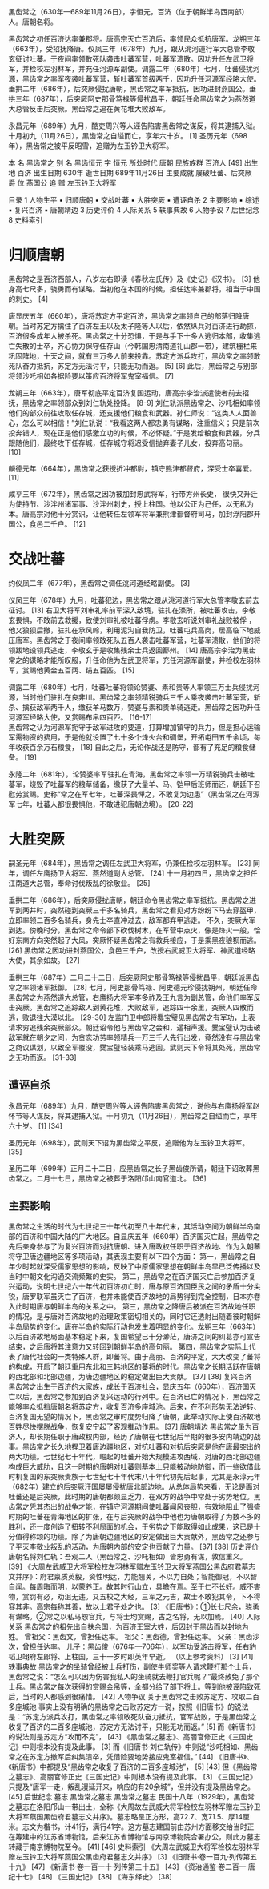 黑齿常之（630年—689年11月26日），字恒元，百济（位于朝鲜半岛西南部）人。唐朝名将。

黑齿常之初任百济达率兼郡将。唐高宗灭亡百济后，率领民众抵抗唐军。龙朔三年（663年），受招抚降唐。仪凤三年（678年）九月，跟从洮河道行军大总管李敬玄征讨吐蕃。于夜间率领敢死队袭击吐蕃军营，吐蕃军溃散。因功升任左武卫将军，并检校左羽林军，并充任河源军副使。调露二年（680年）七月，吐蕃侵扰河源，黑齿常之率军夜袭吐蕃军营，斩吐蕃军首级两千，因功升任河源军经略大使。垂拱二年（686年），后突厥侵扰唐朝，黑齿常之率军抵抗，因功进封燕国公。垂拱三年（687年），后突厥阿史那骨笃禄等侵扰昌平，朝廷任命黑齿常之为燕然道大总管反击后突厥。黑齿常之追在黄花堆大败敌军。

永昌元年（689年）九月，酷吏周兴等人诬告陷害黑齿常之谋反，将其逮捕入狱。十月初九（11月26日），黑齿常之自缢而亡，享年六十岁。 [1]  圣历元年（698年），黑齿常之被平反昭雪，追赠为左玉钤卫大将军。

本    名 黑齿常之 别    名 黑齿恒元 字 恒元 所处时代 唐朝 民族族群 百济人 [49]  出生地 百济 出生日期 630年 逝世日期 689年11月26日 主要成就 屡破吐蕃、后突厥 爵    位 燕国公 追    赠 左玉钤卫大将军

目录
1 人物生平
▪ 归顺唐朝
▪ 交战吐蕃
▪ 大胜突厥
▪ 遭诬自杀
2 主要影响
▪ 综述
▪ 复兴百济
▪ 唐朝靖边
3 历史评价
4 人际关系
5 轶事典故
6 人物争议
7 后世纪念
8 史料索引

# 归顺唐朝

黑齿常之是百济西部人，八岁左右即读《春秋左氏传》及《史记》《汉书》。 [3]  他身高七尺多，骁勇而有谋略。当初他在本国的时候，担任达率兼郡将，相当于中国的刺史。 [4] 

唐显庆五年（660年），唐将苏定方平定百济，黑齿常之率领自己的部落归降唐朝。当时苏定方擒住了百济左王以及太子隆等人以后，依然纵兵对百济进行劫掠，百济很多成年人被杀死。黑齿常之十分恐惧，于是与手下十多人逃归本部，收集逃亡失散的士卒，齐心协力保守任存山（今韩国忠清南道礼山郡一带），建筑栅栏来巩固阵地，十天之间，就有三万多人前来投靠。苏定方派兵攻打，黑齿常之率领敢死队奋力抵抗，苏定方无法讨平，只能无功而返。 [5]  [6]  此后，黑齿常之与别部将领沙吒相如各据险要以策应百济将军鬼室福信。 [7] 

龙朔三年（663年），唐军彻底平定百济复国运动，唐高宗李治派遣使者前去招抚，黑齿常之率领部众到刘仁轨处投降。 [8-9]  刘仁轨派黑齿常之、沙吒相如率领他们的部众前往攻取任存城，还支援他们粮食和武器。孙仁师说：“这类人人面兽心，怎么可以相信！”刘仁轨说：“我看这两人都忠勇有谋略，注重信义；只是前次投奔错人，现在正是他们感激立功的时候，不必怀疑。”于是发给粮食和武器，分兵跟随他们，最终攻下任存城，任存城守将迟受信抛弃妻子儿女，投奔高句丽。 [10] 

麟德元年（664年），黑齿常之获授折冲都尉，镇守熊津都督府，深受士卒喜爱。 [11] 

咸亨三年（672年），黑齿常之因功被加封忠武将军，行带方州长史， 很快又升迁为使持节、沙泮州诸军事、沙泮州刺史，授上柱国。他以公正为己任，以无私为本。唐高宗对他十分赏识，让他转任左领军将军兼熊津都督府司马，加封浮阳郡开国公，食邑二千户。 [12] 

# 交战吐蕃

约仪凤二年（677年），黑齿常之调任洮河道经略副使。 [3] 

仪凤三年（678年）九月，吐蕃犯边，黑齿常之跟从洮河道行军大总管李敬玄前去征讨。 [13]  右卫大将军刘审礼率前军深入敌境，驻扎在濠所，被吐蕃攻击，李敬玄畏惧，不敢前去救援，致使刘审礼被吐蕃俘虏。李敬玄听说刘审礼战败被俘 ，他又狼狈后撤，驻扎在承风岭，利用泥沟自我防卫，吐蕃屯兵高岗，居高临下地威压唐军。黑齿常之于夜间率领敢死队五百人袭击吐蕃军营，吐蕃军溃散，他们的将领跋地设领兵逃走，李敬玄于是收集残余士兵返回鄯州。 [14]  唐高宗李治为黑齿常之的谋略才能所叹服，升任命他为左武卫将军，充任河源军副使，并检校左羽林军，赏赐他黄金五百两、绢五百匹。 [15] 

调露二年（680年）七月，吐蕃吐蕃将领论赞婆、素和贵等人率领三万士兵侵扰河源，当时他们驻扎在良非川。黑齿常之率领精锐骑兵三千人乘夜袭击吐蕃军营，斩杀、擒获敌军两千人，缴获羊马数万，赞婆与素和贵单骑逃走。黑齿常之因功升任河源军经略大使，又赏赐布帛四百匹。 [16-17]  
黑齿常之认为河源军扼守于敌军进攻的要道，打算增加镇守的兵力，但是担心运输军需物资的费用，于是他就设置了七十多个烽火台和碉堡，开拓屯田五千余顷，每年收获百余万石粮食， [18]  自此之后，无论作战还是防守，都有了充足的粮食储备。 [19] 

永隆二年（681年），论赞婆率军驻扎在青海，黑齿常之率领一万精锐骑兵击破吐蕃军，烧毁了吐蕃军的粮草储备，缴获了大量羊、马、铠甲后班师而还，朝廷下召慰劳赏赐。史称“常之在军七年，吐蕃深畏惮之，不敢复为边患”（黑齿常之在河源军七年，吐蕃人都很畏惧他，不敢进犯唐朝边境）。 [20-22]   

# 大胜突厥

嗣圣元年（684年），黑齿常之调任左武卫大将军，仍兼任检校左羽林军。 [23]  同年，调任左鹰扬卫大将军、燕然道副大总管。 [24]  十一月初四日，黑齿常之担任江南道大总管，奉命讨伐叛乱的徐敬业。 [25] 

垂拱二年（686年），后突厥侵扰唐朝，朝廷命令黑齿常之率军抵抗。黑齿常之进军到两井时，突然碰到突厥三千多名骑兵，黑齿常之看见对方纷纷下马去穿盔甲，立即率领二百多名骑兵，身先士卒直冲过去，敌军都弃甲逃走。 不久，突厥大军到达。傍晚时分，黑齿常之命令部下砍伐树木，在军营中点火，像是烽火一般，恰好东南方向突然起了大风，突厥怀疑黑齿常之有救兵接应，于是乘黑夜狼狈而逃。 [26]  黑齿常之因功进封燕国公，食邑三千户，改授右武威卫大将军、神武道经略大使，其余如故。 [27] 

垂拱三年（687年）二月二十二日，后突厥阿史那骨笃禄等侵扰昌平，朝廷派黑齿常之率领诸军抵御。 [28]  七月，阿史那骨笃禄、阿史德元珍侵扰朔州，朝廷任命黑齿常之为燕然道大总管，右鹰扬大将军李多祚及王九言为副总管，命他们率军反击突厥。黑齿常之追踪敌人到黄花堆，大败敌军，追踪四十余里，突厥人四散而逃，败退往大漠以北。 [29-30]  左监门卫中郎将爨宝璧见黑齿常之有军功，上表请求穷追残余突厥部众。朝廷诏令他与黑齿常之会和，遥相声援。爨宝璧认为击破敌军就在朝夕之间，为贪恋功劳率领精兵一万三千人先行出发，竟然没有与黑齿常之商议谋划，以致全军覆没，爨宝璧轻装乘马逃回。武则天下令将其处死，黑齿常之无功而返。 [31-33]

## 遭诬自杀

永昌元年（689年）九月，酷吏周兴等人诬告陷害黑齿常之，说他与右鹰扬将军赵怀节等人谋反，将其逮捕入狱。十月初九（11月26日），黑齿常之自缢而亡，享年六十岁。 [1]  [34] 

圣历元年（698年），武则天下诏为黑齿常之平反，追赠他为左玉钤卫大将军。 [35] 

圣历二年（699年）正月二十二日，应黑齿常之长子黑齿俊所请，朝廷下诏改葬黑齿常之。二月十七日，黑齿常之被葬于洛阳邙山南官道北。 [36] 

## 主要影响

黑齿常之生活的时代为七世纪三十年代初至八十年代末，其活动空间为朝鲜半岛南部的百济和中国大陆的广大地区。自显庆五年（660年）百济国灭亡起，黑齿常之先后亲身参与了为复兴百济而对抗唐朝、进入唐政权任职于百济故地、作为入朝蕃将守卫唐边疆地区等多项活动，其表现主要有以下四个方面：
第一，黑齿常之自年少时起就深受儒家思想的影响，反映了中原儒家思想在朝鲜半岛早已泛传播以及当时中朝文化沟通交流频繁的史实。
第二，黑齿常之在百济国灭亡后参加百济复兴运动，说明七世纪六十年代初百济初亡时，唐与原百济国臣民之间的矛盾十分尖锐，唐罗联军虽灭亡了百济，也并未能使百济故地的局势得到完全控制，日本亦卷入此时期唐与朝鲜半岛的关系之中。
第三，黑齿常之降唐后被派在百济故地任职的情况，是与唐对百济故地的治理政策密切相关的，同时它还透射出随着彼时朝鲜半岛局势的变化，唐在半岛的实际行动也发生着明显的变化。龙朔三年（663年）以后百济故地局面基本稳定下来，复国希望已十分渺茫，唐济之间的纠葛亦可宣告结束，之后唐将其注意力又转回到朝鲜半岛的高句丽。
第四，黑齿常之实际上代表了唐代社会的一类特殊人群，即蕃将。由于高丽、百济的平定，大大改变了蕃将的构成，开启了朝廷重用东北和三韩地区的蕃将的时代。黑齿常之长期活跃在唐朝的西北部和北部边疆，为唐边疆地区的稳定做出巨大贡献。 [37]  [38] 
复兴百济
黑齿常之出生于百济的大家族，成长于百济社会，显庆五年（660年），百济国灭亡以后，黑齿常之参加到百济复兴运动的行列中。在百济已亡的情况下，黑齿常之能够率众抵挡唐朝名将苏定方，收复百济多座城池。后来，在不利形势无法逆转、百济复国无望的情况下，黑齿常之审时度势归降了唐朝，此举动实际上使百济故地百姓尽快摆脱战争，恢复安宁起了客观推动作用。 [37] 
唐朝靖边
黑齿常之虽为百济人，却长期任职于唐政权内部，经历了唐朝在七世纪后半期的很多安内靖边的战事。黑齿常之长久地捍卫着唐边疆地区，对抗吐蕃和对抗后突厥是他在唐最突出的两大功绩。七世纪七十年代，崛起的吐蕃开始大规模进攻西域，对唐的西北部边疆构成巨大威肋，且这一时期的唐朝对吐蕃则基本上只能被动地防御，而一些欲借此时机复国的东突厥贵族于七世纪七十年代末八十年代初先后起事，尤其是永淳元年（682年）建立的后突厥汗国屡屡侵扰唐北部边地。从总体局势来看，无论是面对吐蕃还是后突厥，此时期的唐朝都颇显乏力，在双方的战争中常处于劣势地位。黑齿常之凭其杰出的战争才能，在镇守河源期间使吐蕃闻风丧胆，有效地阻止了强盛时期的吐蕃在青海地区的扩张，在与后突厥的战争中他也为唐朝取得了为数不多的胜利，还一度创造了扭转不利局面的机会，于劣势之下能取得如此成果，这已是十分值得称颂的功绩。除了为唐朝边疆地区的安定做出巨大贡献外，黑齿常之还参与了平灭李敬业叛乱的活动，为唐朝内部的安定也贡献了力量。 [37]  [38] 
历史评价
唐朝名将刘仁轨：吾观二人（黑齿常之、沙吒相如）皆忠勇有谋，敦信重义。 [39] 
《大周左武威卫大将军检校左羽林军赠左玉钤卫大将军燕国公黑齿府君墓志文并序》：府君禀质英毅，资性明达，力能翘关，不以力自处；智能御冠，不以智自闻。每周晦而明，以蒙养正。故其时行山立，具瞻在焉。至于仁不长奸。威不害物，赏罚有必，劝沮无违。又五校之大经，三军之元吉，故士不敢犯其令，下不得容其非。高宗每称其善，故以士君子处之也。 [3] 
《旧唐书》：①长七尺余，骁勇有谋略。②常之以私马恕官兵，与将士均赏赐，古之名将，无以加焉。 [40] 
人际关系
黑齿常之的祖先出自扶余国，为百济王室大姓，后因封于黑齿而以封地为姓。
曾祖父：黑齿文，曾担任达率。
祖父：黑齿德，曾担任达率。
父亲：黑齿沙次，曾担任达率。
儿子：黑齿俊（676年—706年），以军功受游击将军，任右豹韬卫翊府左郎将、上柱国，三十一岁时即英年早逝。
（以上参考资料） [3]  [41] 
轶事典故
黑齿常之的坐骑曾经被士兵打伤，副使牛师奖等人请求鞭打那个士兵，黑齿常之说：“怎么可以因为伤害我私人的坐骑就去鞭打官兵呢？”最终赦免了那个士兵。黑齿常之每次获得的赏赐金帛等，全都分给了部下将士。等到他被诬陷致死后，当时的人都感到很痛惜。 [42] 
人物争议
关于黑齿常之击败苏定方、攻取二百多座城池
事实上没有明确的黑齿常之击败苏定方一说，按照《旧唐书》的说法是：“苏定方派兵攻打，黑齿常之率领敢死队奋力抵抗，官军战败，于是黑齿常之收复了百济的二百多座城池，苏定方无法讨平，只能无功而返。” [5]  而《新唐书》的说法则是苏定方“攻而不克”， [43]  《黑齿常之墓志》、高丽官修正史《三国史记》中则根本没有提及此事。 [3]  而《旧唐书·刘仁轨传》中则说“沙吒相如、黑齿常之在苏定方撤军后纠集溃卒，凭借险要地势接应鬼室福信。” [44] 
《旧唐书》、《新唐书》中都提及“黑齿常之收复了百济的二百多座城池”， [5]  [43]  但《黑齿常之墓志》、高丽官修正史《三国史记》中则根本没有提及此事。 [3]  《三国史记》只提及“唐军一走，叛乱漫延开来，响应的有20余城”，但并没有提及黑齿常之。 [45] 
后世纪念
墓志
黑齿常之墓志
黑齿常之墓志
民国十八年（1929年），黑齿常之墓志在洛阳邝山一带出土，全称《大周故左武威大将军检校左羽林军赠左玉钤卫大将军燕国黑齿府君墓志文并序》。墓志略呈正方形，高72.7、宽71.5、厚14厘米。志文为楷书，计41行，满行41字。这方墓志建国前由苏州方面移交给当时正在筹建中的江苏省博物馆，后来江苏省博物馆与南京博物院合署办公，则此方墓志转藏于南京博物院至今。 [41]  [46] 
史料索引
《大周左武威卫大将军检校左羽林军赠左玉钤卫大将军燕国公黑齿府君墓志文并序》 [3] 
《旧唐书·卷一百九·列传第五十九》 [47] 
《新唐书·卷一百一十·列传第三十五》 [43] 
《资治通鉴·卷二百一·唐纪十七》 [48] 
《三国史记》 [38] 
《海东绎史》 [38] 
